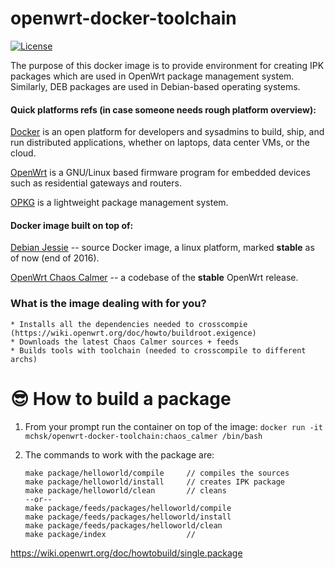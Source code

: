 # openwrt-docker-toolchain

[![License](http://img.shields.io/:license-mit-blue.svg?style=flat-square)](http://badges.mit-license.org)

The purpose of this docker image is to provide  environment for creating IPK packages which are used in OpenWrt package management system. Similarly, DEB packages are used in Debian-based operating systems.

#### Quick platforms refs (in case someone needs rough platform overview):

[Docker](http://www.docker.com) is an open platform for developers and sysadmins to build, ship, and run distributed applications, whether on laptops, data center VMs, or the cloud.

[OpenWrt](https://openwrt.org) is a GNU/Linux based firmware program for embedded devices such as residential gateways and routers.


[OPKG](http://git.yoctoproject.org/cgit/cgit.cgi/opkg/) is a lightweight package management system.

#### Docker image built on top of:
[Debian Jessie](https://www.debian.org/releases/jessie/) -- source Docker image, a linux platform, marked **stable** as of now (end of 2016).

[OpenWrt Chaos Calmer](https://forum.openwrt.org/viewtopic.php?id=63415) -- a codebase of the **stable** OpenWrt release.

### What is the image dealing with for you?

```
* Installs all the dependencies needed to crosscompie (https://wiki.openwrt.org/doc/howto/buildroot.exigence)
* Downloads the latest Chaos Calmer sources + feeds
* Builds tools with toolchain (needed to crosscompile to different archs)
```
# 😎 How to build a package

1. From your prompt run the container on top of the image:
	`docker run -it mchsk/openwrt-docker-toolchain:chaos_calmer /bin/bash`

3. The commands to work with the package are:
	
	```
	make package/helloworld/compile		// compiles the sources
	make package/helloworld/install		// creates IPK package
	make package/helloworld/clean		// cleans
	--or--
	make package/feeds/packages/helloworld/compile
	make package/feeds/packages/helloworld/install
	make package/feeds/packages/helloworld/clean
	make package/index					//
	```

https://wiki.openwrt.org/doc/howtobuild/single.package